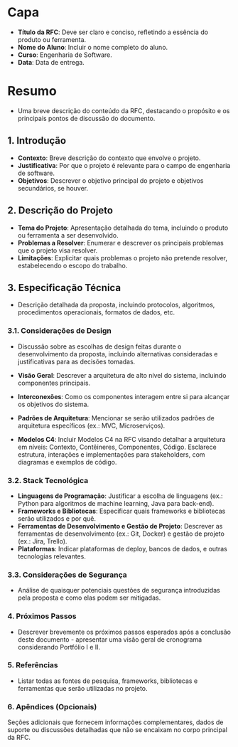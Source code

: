 # Capa

- **Título da RFC**: Deve ser claro e conciso, refletindo a essência do produto ou ferramenta.
- **Nome do Aluno**: Incluir o nome completo do aluno.
- **Curso**: Engenharia de Software.
- **Data**: Data de entrega.

# Resumo

- Uma breve descrição do conteúdo da RFC, destacando o propósito e os principais pontos de discussão do documento.

## 1. Introdução

- **Contexto**: Breve descrição do contexto que envolve o projeto.
- **Justificativa**: Por que o projeto é relevante para o campo de engenharia de software.
- **Objetivos**: Descrever o objetivo principal do projeto e objetivos secundários, se houver.

## 2. Descrição do Projeto

- **Tema do Projeto**: Apresentação detalhada do tema, incluindo o produto ou ferramenta a ser desenvolvido.
- **Problemas a Resolver**: Enumerar e descrever os principais problemas que o projeto visa resolver.
- **Limitações**: Explicitar quais problemas o projeto não pretende resolver, estabelecendo o escopo do trabalho.

## 3. Especificação Técnica

- Descrição detalhada da proposta, incluindo protocolos, algoritmos, procedimentos operacionais, formatos de dados, etc.

### 3.1. Considerações de Design

- Discussão sobre as escolhas de design feitas durante o desenvolvimento da proposta, incluindo alternativas consideradas e justificativas para as decisões tomadas.

- **Visão Geral**: Descrever a arquitetura de alto nível do sistema, incluindo componentes principais.
- **Interconexões**: Como os componentes interagem entre si para alcançar os objetivos do sistema.
- **Padrões de Arquitetura**: Mencionar se serão utilizados padrões de arquitetura específicos (ex.: MVC, Microserviços).
- **Modelos C4**: Incluir Modelos C4 na RFC visando detalhar a arquitetura em níveis: Contexto, Contêineres, Componentes, Código. Esclarece estrutura, interações e implementações para stakeholders, com diagramas e exemplos de código.

### 3.2. Stack Tecnológica

- **Linguagens de Programação**: Justificar a escolha de linguagens (ex.: Python para algoritmos de machine learning, Java para back-end).
- **Frameworks e Bibliotecas**: Especificar quais frameworks e bibliotecas serão utilizados e por quê.
- **Ferramentas de Desenvolvimento e Gestão de Projeto**: Descrever as ferramentas de desenvolvimento (ex.: Git, Docker) e gestão de projeto (ex.: Jira, Trello).
- **Plataformas**: Indicar plataformas de deploy, bancos de dados, e outras tecnologias relevantes.

### 3.3. Considerações de Segurança 
- Análise de quaisquer potenciais questões de segurança introduzidas pela proposta e como elas podem ser mitigadas.

### 4. Próximos Passos
- Descrever brevemente os próximos passos esperados após a conclusão deste documento - apresentar uma visão geral de cronograma considerando Portfólio I e II.

### 5. Referências
- Listar todas as fontes de pesquisa, frameworks, bibliotecas e ferramentas que serão utilizadas no projeto.

### 6. Apêndices (Opcionais)
Seções adicionais que fornecem informações complementares, dados de suporte ou discussões detalhadas que não se encaixam no corpo principal da RFC.
